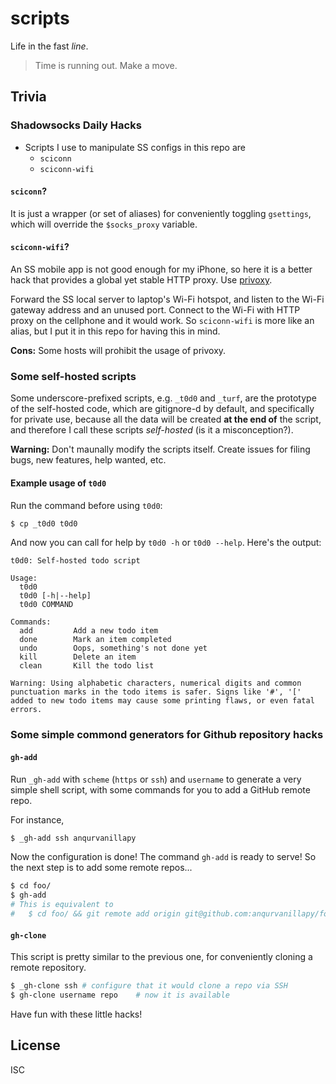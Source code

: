 scripts
=======

Life in the fast *line*.

> Time is running out. Make a move.

Trivia
------

### Shadowsocks Daily Hacks

- Scripts I use to manipulate SS configs in this repo are
    + `sciconn`
    + `sciconn-wifi`

#### `sciconn`?

It is just a wrapper (or set of aliases) for conveniently toggling `gsettings`,
which will override the `$socks_proxy` variable.

#### `sciconn-wifi`?

An SS mobile app is not good enough for my iPhone, so here it is a better hack
that provides a global yet stable HTTP proxy. Use [privoxy](https://www.privoxy.org/).

Forward the SS local server to laptop's Wi-Fi hotspot, and listen to the Wi-Fi
gateway address and an unused port. Connect to the Wi-Fi with HTTP proxy on the
cellphone and it would work. So `sciconn-wifi` is more like an alias, but I put
it in this repo for having this in mind.

**Cons:** Some hosts will prohibit the usage of privoxy.

### Some self-hosted scripts

Some underscore-prefixed scripts, e.g. `_t0d0` and `_turf`, are the prototype of
the self-hosted code, which are gitignore-d by default, and specifically for
private use, because all the data will be created **at the end of** the script,
and therefore I call these scripts *self-hosted* (is it a misconception?).

**Warning:** Don't maunally modify the scripts itself. Create issues for filing
bugs, new features, help wanted, etc.

#### Example usage of `t0d0`

Run the command before using `t0d0`:

```bash
$ cp _t0d0 t0d0
```

And now you can call for help by `t0d0 -h` or `t0d0 --help`. Here's the output:

```
t0d0: Self-hosted todo script

Usage:
  t0d0
  t0d0 [-h|--help]
  t0d0 COMMAND

Commands:
  add         Add a new todo item
  done        Mark an item completed
  undo        Oops, something's not done yet
  kill        Delete an item
  clean       Kill the todo list

Warning: Using alphabetic characters, numerical digits and common
punctuation marks in the todo items is safer. Signs like '#', '['
added to new todo items may cause some printing flaws, or even fatal
errors.
```

### Some simple commond generators for Github repository hacks

#### `gh-add`

Run `_gh-add` with `scheme` (`https` or `ssh`) and `username` to generate a very
simple shell script, with some commands for you to add a GitHub remote repo.

For instance,

```bash
$ _gh-add ssh anqurvanillapy
```

Now the configuration is done! The command `gh-add` is ready to serve! So the
next step is to add some remote repos...

```bash
$ cd foo/
$ gh-add
# This is equivalent to
#   $ cd foo/ && git remote add origin git@github.com:anqurvanillapy/foo.git
```

#### `gh-clone`

This script is pretty similar to the previous one, for conveniently cloning a
remote repository.

```bash
$ _gh-clone ssh # configure that it would clone a repo via SSH
$ gh-clone username repo    # now it is available
```

Have fun with these little hacks!

License
-------

ISC

